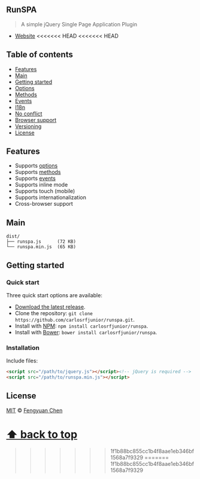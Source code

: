 ## RunSPA

> A simple jQuery Single Page Application Plugin 

- [Website](http://www.lanx.com.br)
<<<<<<< HEAD
<<<<<<< HEAD





## Table of contents

- [Features](#features)
- [Main](#main)
- [Getting started](#getting-started)
- [Options](#options)
- [Methods](#methods)
- [Events](#events)
- [I18n](#i18n)
- [No conflict](#no-conflict)
- [Browser support](#browser-support)
- [Versioning](#versioning)
- [License](#license)




## Features

- Supports [options](#options)
- Supports [methods](#methods)
- Supports [events](#events)
- Supports inline mode
- Supports touch (mobile)
- Supports internationalization
- Cross-browser support



## Main

```
dist/
├── runspa.js      (72 KB)
└── runspa.min.js  (65 KB)
```



## Getting started

### Quick start

Three quick start options are available:

- [Download the latest release](https://github.com/carlosrfjunior/runspa/archive/master.zip).
- Clone the repository: `git clone https://github.com/carlosrfjunior/runspa.git`.
- Install with [NPM](http://npmjs.org): `npm install carlosrfjunior/runspa`.
- Install with [Bower](http://bower.io): `bower install carlosrfjunior/runspa`.


### Installation

Include files:

```html
<script src="/path/to/jquery.js"></script><!-- jQuery is required -->
<script src="/path/to/runspa.min.js"></script>
```


## License

[MIT](http://opensource.org/licenses/MIT) © [Fengyuan Chen](http://chenfengyuan.com)


[⬆ back to top](#table-of-contents)
=======
>>>>>>> 1f1b88bc855cc1b4f8aae1eb346bf1568a7f9329
=======
>>>>>>> 1f1b88bc855cc1b4f8aae1eb346bf1568a7f9329

